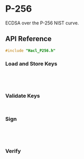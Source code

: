<!-- Note: This module is already well-documented in hacl-star. Blocked by https://github.com/cryspen/hacl-star/issues/14 -->

# P-256

ECDSA over the P-256 NIST curve.

<!--
TODO: Example

## Example

```{literalinclude} ../../../../tests/p256_ecdsa.cc
:language: C
:dedent:
:start-after: "// START"
:end-before: "// END"
```
-->

## API Reference

```C
#include "Hacl_P256.h"
```

### Load and Store Keys

```{doxygenfunction} Hacl_P256_uncompressed_to_raw
```

```{doxygenfunction} Hacl_P256_compressed_to_raw
```

```{doxygenfunction} Hacl_P256_raw_to_uncompressed
```

```{doxygenfunction} Hacl_P256_raw_to_compressed
```

### Validate Keys

```{doxygenfunction} Hacl_P256_validate_private_key
```

```{doxygenfunction} Hacl_P256_validate_public_key
```

### Sign

```{doxygenfunction} Hacl_P256_ecdsa_sign_p256_sha2
```

```{doxygenfunction} Hacl_P256_ecdsa_sign_p256_sha384
```

```{doxygenfunction} Hacl_P256_ecdsa_sign_p256_sha512
```

```{doxygenfunction} Hacl_P256_ecdsa_sign_p256_without_hash
```

### Verify

```{doxygenfunction} Hacl_P256_ecdsa_verif_p256_sha2
```

```{doxygenfunction} Hacl_P256_ecdsa_verif_p256_sha384
```

```{doxygenfunction} Hacl_P256_ecdsa_verif_p256_sha512
```

```{doxygenfunction} Hacl_P256_ecdsa_verif_without_hash
```

